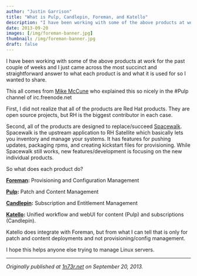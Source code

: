 ```yaml
---
author: "Justin Garrison"
title: "What is Pulp, Candlepin, Foreman, and Katello"
description: "I have been working with some of the above products at work for the past couple of weeks and I just cam"
date: 2013-09-20
images: [/img/foreman-banner.jpg]
thumbnail: /img/foreman-banner.jpg
draft: false
---
```


I have been working with some of the above products at work for the past couple of weeks and I just came across the most succinct and straightforward answer to what each product is and what it is used for so I wanted to share.

This all comes from [Mike McCune](https://twitter.com/mccun934) who explained this so nicely in the #Pulp channel of irc.freenode.net

First, I did not realize that all of the products are Red Hat products. They are open source projects, but RH is the biggest contributor in each case.

Second, all of the products are designed to replace/succeed [Spacewalk](http://spacewalk.redhat.com/). Spacewalk is the upstream application to RH Satellite which basically lets you inventory and manage your systems. It has features for pushing updates, packaging rpms, and creating kickstart files for provisioning. While Spacewalk still works, new features/development is focusing on the new individual products.

So what does each product do?

**[Foreman](http://theforeman.org/):** Provisioning and Configuration Management

**[Pulp](http://www.pulpproject.org/):** Patch and Content Management

**[Candlepin](http://www.candlepinproject.org/):** Subscription and Entitlement Management

**[Katello](http://www.katello.org/):** Unified workflow and webUI for content (Pulp) and subscriptions (Candlepin).

Katello does integrate with Foreman, but from what I can tell that is only for patch and content deployments and not provisioning/config management.

I hope this helps anyone else trying to manage Linux servers.

---

_Originally published at [1n73r.net](http://1n73r.net/2013/09/20/what-is-pulp-candlepin-foreman-and-katello/) on September 20, 2013._
